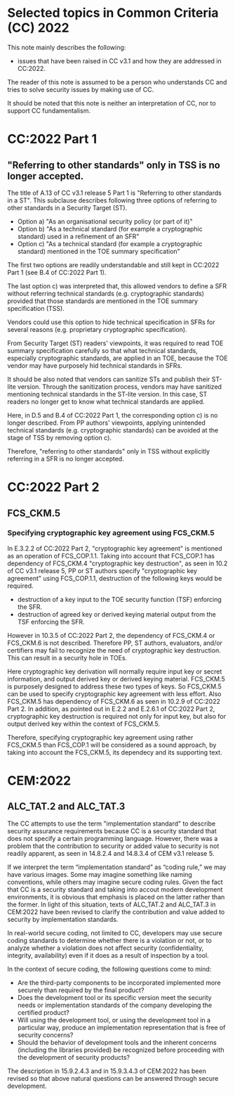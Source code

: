 # Selected topics in Common Criteria (CC) 2022

This note mainly describes the following:
- issues that have been raised in CC v3.1 and how they are addressed in CC:2022.

The reader of this note is assumed to be a person who understands CC and tries to solve security issues by making use of CC.

It should be noted that this note is neither an interpretation of CC, nor to support CC fundamentalism.

# CC:2022 Part 1
## "Referring to other standards" only in TSS is no longer accepted.

The title of A.13 of CC v3.1 release 5 Part 1 is "Referring to other standards in a ST".
This subclause describes following three options of referring to other standards in a Security Target (ST).
- Option a) "As an organisational security policy (or part of it)"
- Option b) "As a technical standard (for example a cryptographic standard) used in a refinement of an SFR"
- Option c) "As a technical standard (for example a cryptographic standard) mentioned in the TOE summary specification"

The first two options are readily understandable and still kept in CC:2022 Part 1 (see B.4 of CC:2022 Part 1). 

The last option c) was interpreted that, this allowed vendors to define a SFR without referring technical standards (e.g. cryptographic standards) provided that those standards are mentioned in the TOE summary specification (TSS).

Vendors could use this option to hide technical specification in SFRs for several reasons (e.g. proprietary cryptographic specification).

From Security Target (ST) readers' viewpoints, it was required to read TOE summary specification carefully so that what technical standards, especially cryptographic standards, are applied in an TOE, because the TOE vendor may have purposely hid technical standards in SFRs.

It should be also noted that vendors can sanitize STs and publish their ST-lite version. 
Through the sanitization process, vendors may have sanitized mentioning technical standards in the ST-lite version. In this case, ST readers no longer get to know what technical standards are applied.

Here, in D.5 and B.4 of CC:2022 Part 1, the corresponding option c) is no longer described. 
From PP authors' viewpoints, applying unintended technical standards (e.g. cryptographic standards) can be avoided at the stage of TSS by removing option c).

Therefore, "referring to other standards" only in TSS without explicitly referring in a SFR is no longer accepted.

# CC:2022 Part 2
## FCS_CKM.5
### Specifying cryptographic key agreement using FCS_CKM.5
In E.3.2.2 of CC:2022 Part 2, "cryptographic key agreement" is mentioned as an operation of FCS_COP.1.1.
Taking into account that FCS_COP.1 has dependency of FCS_CKM.4 "cryptographic key destruction", as seen in 10.2 of CC v3.1 release 5, 
PP or ST authors specify "cryptographic key agreement" using FCS_COP.1.1, destruction of the following keys would be required.
- destruction of a key input to the TOE security function (TSF) enforcing the SFR.
- destruction of agreed key or derived keying material output from the TSF enforcing the SFR.

However in 10.3.5 of CC:2022 Part 2, the dependency of FCS_CKM.4 or FCS_CKM.6 is not described.
Therefore PP, ST authors, evaluators, and/or certifiers may fail to recognize the need of cryptographic key destruction.
This can result in a security hole in TOEs.

Here cryptographic key derivation will normally require input key or secret information, and output derived key or derived keying material.
FCS_CKM.5 is purposely designed to address these two types of keys. 
So FCS_CKM.5 can be used to specify cryptographic key agreement with less effort.
Also FCS_CKM.5 has dependency of FCS_CKM.6 as seen in 10.2.9 of CC:2022 Part 2.
In addition, as pointed out in E.2.2 and E.2.6.1 of CC:2022 Part 2, cryptographic key destruction is required not only for input key, but also for output derived key within the context of FCS_CKM.5.

Therefore, specifying cryptographic key agreement using rather FCS_CKM.5 than FCS_COP.1 will be considered as a sound approach, by taking into account the FCS_CKM.5, its dependecy and its supporting text.

# CEM:2022
## ALC_TAT.2 and ALC_TAT.3
The CC attempts to use the term "implementation standard" to describe security assurance requirements because CC is a security standard that does not specify a certain programming language.
However, there was a problem that the contribution to security or added value to security is not readily apparent, as seen in 14.8.2.4 and 14.8.3.4 of CEM v3.1 release 5.

If we interpret the term “implementation standard” as “coding rule,” we may have various images.
Some may imagine something like naming conventions, while others may imagine secure coding rules.
Given the fact that CC is a security standard and taking into accout modern development environments, it is obvious that emphasis is placed on the latter rather than the former.
In light of this situation, texts of ALC_TAT.2 and ALC_TAT.3 in CEM:2022 have been revised to clarify the contribution and value added to security by implementation standards.

In real-world secure coding, not limited to CC, developers may use secure coding standards to determine whether there is a violation or not, or to analyze whether a violation does not affect security (confidentiality, integrity, availability) even if it does as a result of inspection by a tool.

In the context of secure coding, the following questions come to mind:
- Are the third-party components to be incorporated implemented more securely than required by the final product?
- Does the development tool or its specific version meet the security needs or implementation standards of the company developing the certified product?
- Will using the development tool, or using the development tool in a particular way, produce an implementation representation that is free of security concerns?
- Should the behavior of development tools and the inherent concerns (including the libraries provided) be recognized before proceeding with the development of security products?

The description in 15.9.2.4.3 and in 15.9.3.4.3 of CEM:2022 has been revised so that above natural questions can be answered through secure development.
